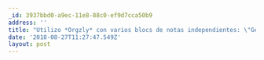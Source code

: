 ```yaml
---
_id: 3937bbd0-a9ec-11e8-88c0-ef9d7cca50b9
address: ''
title: "Utilizo *Orgzly* con varios blocs de notas independientes: \"General\", \"Textos que he escrito\", \"Lista de TO-DO\", \"Citas\" y a mayores algún proyecto que requiera uno independiente. Utilizo algunos tags que sean útiles y tengo búsquedas guardadas para acceder a notas con x característica. En el bloc de notas \"General\" guardo notas tomadas *al vuelo*, datos personales o de trabajo para consultar si es necesario, un nota con recomendaciones en donde creo subnotas con libros/pelis/artículos... que me recomiendan, una sección de TIL con  conceptos que me parecen interesantes guardar, etc.  En el bloc \"Textos\" guardo lo que he escrito para el trabajo o cualquier otro asunto. En \"Citas\" guardo textos sacados de cualquier medio que me parecen interesantes. En \"To-Do\" guardo cosas por hacer de forma general.\r\n\r\n¿Cuál es tu flujo de trabajo habitual y sistema organizativo en líneas generales con orgzly? Un saludo :)"
date: '2018-08-27T11:27:47.549Z'
layout: post
---
```

 
